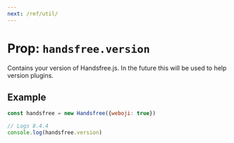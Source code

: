 ```yaml
---
next: /ref/util/
---
```

# Prop: `handsfree.version`

Contains your version of Handsfree.js. In the future this will be used to help version plugins.

## Example

```js
const handsfree = new Handsfree({weboji: true})

// Logs 8.4.4
console.log(handsfree.version)
```